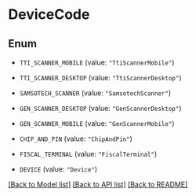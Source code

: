 # DeviceCode

## Enum


* `TTI_SCANNER_MOBILE` (value: `"TtiScannerMobile"`)

* `TTI_SCANNER_DESKTOP` (value: `"TtiScannerDesktop"`)

* `SAMSOTECH_SCANNER` (value: `"SamsotechScanner"`)

* `GEN_SCANNER_DESKTOP` (value: `"GenScannerDesktop"`)

* `GEN_SCANNER_MOBILE` (value: `"GenScannerMobile"`)

* `CHIP_AND_PIN` (value: `"ChipAndPin"`)

* `FISCAL_TERMINAL` (value: `"FiscalTerminal"`)

* `DEVICE` (value: `"Device"`)


[[Back to Model list]](../README.md#documentation-for-models) [[Back to API list]](../README.md#documentation-for-api-endpoints) [[Back to README]](../README.md)


